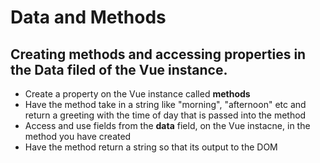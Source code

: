 # Data and Methods

## Creating methods and accessing properties in the **Data** filed of the Vue instance.

- Create a property on the Vue instance called **methods**
- Have the method take in a string like "morning", "afternoon" etc and return a greeting with the time of day that is passed into the method
- Access and use fields from the **data** field, on the Vue instacne, in the method you have created
- Have the method return a string so that its output to the DOM